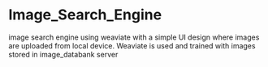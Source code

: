 # Image_Search_Engine
 image search engine using weaviate with a simple UI design where images are uploaded from local device. Weaviate is used and trained with images stored in image_databank server
